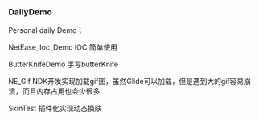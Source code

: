### DailyDemo

Personal daily Demo；

NetEase_Ioc_Demo  IOC 简单使用

ButterKnifeDemo  手写butterKnife

NE_Gif NDK开发实现加载gif图，虽然Glide可以加载，但是遇到大的gif容易崩溃，而且内存占用也会少很多

SkinTest 插件化实现动态换肤
